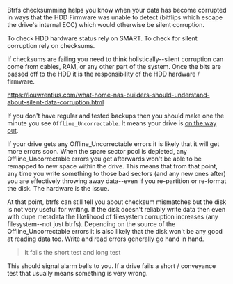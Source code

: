 Btrfs checksumming helps you know when your data has become corrupted in ways that the HDD Firmware was unable to detect (bitflips which escape the drive's internal ECC) which would otherwise be silent corruption.

To check HDD hardware status rely on SMART. To check for silent corruption rely on checksums. 

If checksums are failing you need to think holistically--silent corruption can come from cables, RAM, or any other part of the system. Once the bits are passed off to the HDD it is the responsibility of the HDD hardware / firmware.

https://louwrentius.com/what-home-nas-builders-should-understand-about-silent-data-corruption.html

If you don't have regular and tested backups then you should make one the minute you see `Offline_Uncorrectable`. It means your drive is [on the way out](https://en.wikipedia.org/wiki/Bathtub_curve). 

If your drive gets any Offline_Uncorrectable errors it is likely that it will get more errors soon. When the spare sector pool is depleted, any Offline_Uncorrectable errors you get afterwards won't be able to be remapped to new space within the drive. This means that from that point, any time you write something to those bad sectors (and any new ones after) you are effectively throwing away data--even if you re-partition or re-format the disk. The hardware is the issue.

At that point, btrfs can still tell you about checksum mismatches but the disk is not very useful for writing. If the disk doesn't reliably write data then even with dupe metadata the likelihood of filesystem corruption increases (any filesystem--not just btrfs). Depending on the source of the Offline_Uncorrectable errors it is also likely that the disk won't be any good at reading data too. Write and read errors generally go hand in hand.

> It fails the short test and long test

This should signal alarm bells to you. If a drive fails a short / conveyance test that usually means something is very wrong.
